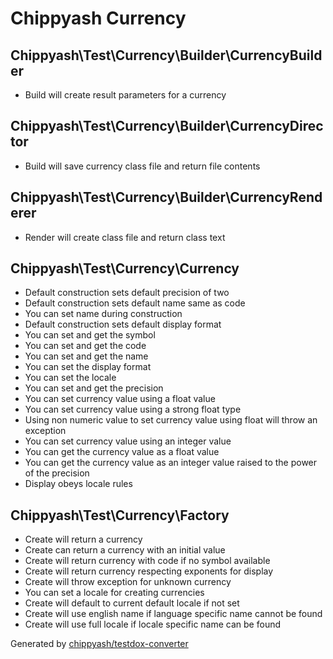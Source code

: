 # Chippyash Currency

## Chippyash\Test\Currency\Builder\CurrencyBuilder

*  Build will create result parameters for a currency

## Chippyash\Test\Currency\Builder\CurrencyDirector

*  Build will save currency class file and return file contents

## Chippyash\Test\Currency\Builder\CurrencyRenderer

*  Render will create class file and return class text

## Chippyash\Test\Currency\Currency

*  Default construction sets default precision of two
*  Default construction sets default name same as code
*  You can set name during construction
*  Default construction sets default display format
*  You can set and get the symbol
*  You can set and get the code
*  You can set and get the name
*  You can set the display format
*  You can set the locale
*  You can set and get the precision
*  You can set currency value using a float value
*  You can set currency value using a strong float type
*  Using non numeric value to set currency value using float will throw an exception
*  You can set currency value using an integer value
*  You can get the currency value as a float value
*  You can get the currency value as an integer value raised to the power of the precision
*  Display obeys locale rules

## Chippyash\Test\Currency\Factory

*  Create will return a currency
*  Create can return a currency with an initial value
*  Create will return currency with code if no symbol available
*  Create will return currency respecting exponents for display
*  Create will throw exception for unknown currency
*  You can set a locale for creating currencies
*  Create will default to current default locale if not set
*  Create will use english name if language specific name cannot be found
*  Create will use full locale if locale specific name can be found


Generated by [chippyash/testdox-converter](https://github.com/chippyash/Testdox-Converter)